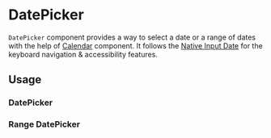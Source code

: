 # DatePicker

`DatePicker` component provides a way to select a date or a range of dates with
the help of [Calendar](./calendar.md) component. It follows the
[Native Input Date](https://developer.mozilla.org/en-US/docs/Web/HTML/Element/input/date)
for the keyboard navigation & accessibility features.

<!-- INJECT_TOC -->

## Usage

### DatePicker

<!-- IMPORT_EXAMPLE src/datepicker/stories/__js/DatePickerBase.component.jsx -->

### Range DatePicker

<!-- IMPORT_EXAMPLE src/datepicker/stories/__js/DatePickerRange.component.jsx -->

<!-- CODESANDBOX
link_title: DatePicker
js: src/datepicker/stories/__js/DatePicker.component.jsx
css: src/datepicker/stories/DatePickerBase.css
-->

<!-- CODESANDBOX
link_title: RangeDatePicker
js: src/datepicker/stories/__js/DateRangePicker.component.jsx
css: src/datepicker/stories/DatePickerRange.css
-->

<!-- INJECT_COMPOSITION src/datepicker -->

<!-- INJECT_PROPS src/datepicker -->
